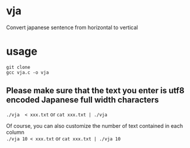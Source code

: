 # vja
Convert japanese sentence from horizontal to vertical

# usage

`git clone` \
`gcc vja.c -o vja` 
## Please make sure that the text you enter is utf8 encoded Japanese full width characters
`./vja  < xxx.txt` or `cat xxx.txt | ./vja` 

Of course, you can also customize the number of text contained in each column \
`./vja 10 < xxx.txt` or `cat xxx.txt | ./vja 10` 
